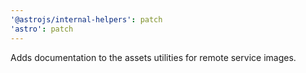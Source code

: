 ```yaml
---
'@astrojs/internal-helpers': patch
'astro': patch
---
```


Adds documentation to the assets utilities for remote service images.
